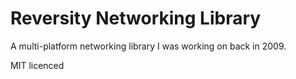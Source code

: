 # Reversity Networking Library
A multi-platform networking library I was working on back in 2009.

MIT licenced